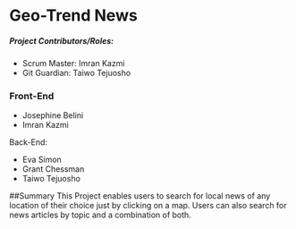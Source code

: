# Geo-Trend News

##### Project Contributors/Roles:
* Scrum Master: Imran Kazmi
* Git  Guardian: Taiwo Tejuosho

### Front-End
* Josephine Belini
* Imran Kazmi

Back-End: 
* Eva Simon
* Grant Chessman
* Taiwo Tejuosho

##Summary 
This Project enables users to search for local news of any location of their choice just by clicking on a map. Users can also search for news articles by topic and a combination of both.

